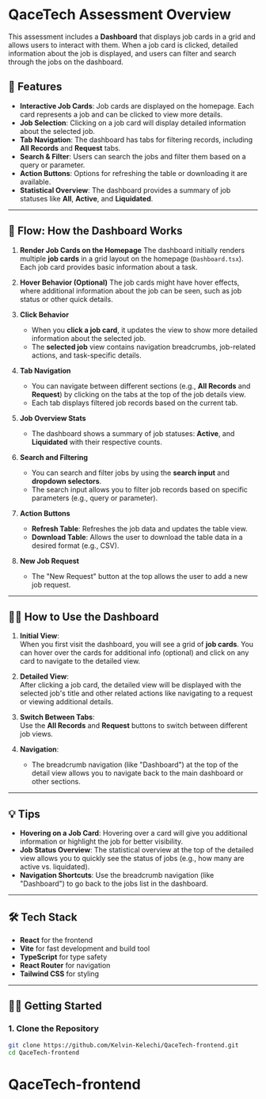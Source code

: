# QaceTech Assessment Overview

This assessment includes a **Dashboard** that displays job cards in a grid and allows users to interact with them. When a job card is clicked, detailed information about the job is displayed, and users can filter and search through the jobs on the dashboard.

## 🚀 Features

- **Interactive Job Cards**: Job cards are displayed on the homepage. Each card represents a job and can be clicked to view more details.
- **Job Selection**: Clicking on a job card will display detailed information about the selected job.
- **Tab Navigation**: The dashboard has tabs for filtering records, including **All Records** and **Request** tabs.
- **Search & Filter**: Users can search the jobs and filter them based on a query or parameter.
- **Action Buttons**: Options for refreshing the table or downloading it are available.
- **Statistical Overview**: The dashboard provides a summary of job statuses like **All**, **Active**, and **Liquidated**.

---

## 📄 Flow: How the Dashboard Works

1. **Render Job Cards on the Homepage**
   The dashboard initially renders multiple **job cards** in a grid layout on the homepage (`Dashboard.tsx`). Each job card provides basic information about a task.

2. **Hover Behavior (Optional)**
   The job cards might have hover effects, where additional information about the job can be seen, such as job status or other quick details.

3. **Click Behavior**
   - When you **click a job card**, it updates the view to show more detailed information about the selected job.
   - The **selected job** view contains navigation breadcrumbs, job-related actions, and task-specific details.
4. **Tab Navigation**

   - You can navigate between different sections (e.g., **All Records** and **Request**) by clicking on the tabs at the top of the job details view.
   - Each tab displays filtered job records based on the current tab.

5. **Job Overview Stats**
   - The dashboard shows a summary of job statuses: **Active**, and **Liquidated** with their respective counts.
6. **Search and Filtering**
   - You can search and filter jobs by using the **search input** and **dropdown selectors**.
   - The search input allows you to filter job records based on specific parameters (e.g., query or parameter).
7. **Action Buttons**

   - **Refresh Table**: Refreshes the job data and updates the table view.
   - **Download Table**: Allows the user to download the table data in a desired format (e.g., CSV).

8. **New Job Request**
   - The "New Request" button at the top allows the user to add a new job request.

---

## 🧑‍💻 How to Use the Dashboard

1. **Initial View**:  
   When you first visit the dashboard, you will see a grid of **job cards**. You can hover over the cards for additional info (optional) and click on any card to navigate to the detailed view.

2. **Detailed View**:  
   After clicking a job card, the detailed view will be displayed with the selected job's title and other related actions like navigating to a request or viewing additional details.

3. **Switch Between Tabs**:  
   Use the **All Records** and **Request** buttons to switch between different job views.

4. **Navigation**:
   - The breadcrumb navigation (like "Dashboard") at the top of the detail view allows you to navigate back to the main dashboard or other sections.

---

## 💡 Tips

- **Hovering on a Job Card**: Hovering over a card will give you additional information or highlight the job for better visibility.
- **Job Status Overview**: The statistical overview at the top of the detailed view allows you to quickly see the status of jobs (e.g., how many are active vs. liquidated).
- **Navigation Shortcuts**: Use the breadcrumb navigation (like "Dashboard") to go back to the jobs list in the dashboard.

---

## 🛠️ Tech Stack

- **React** for the frontend
- **Vite** for fast development and build tool
- **TypeScript** for type safety
- **React Router** for navigation
- **Tailwind CSS** for styling

---

## 🧑‍💻 Getting Started

### 1. Clone the Repository

```bash
git clone https://github.com/Kelvin-Kelechi/QaceTech-frontend.git
cd QaceTech-frontend
```

# QaceTech-frontend
